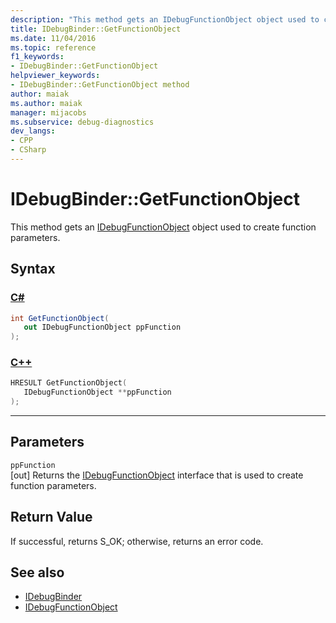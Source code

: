 ```yaml
---
description: "This method gets an IDebugFunctionObject object used to create function parameters."
title: IDebugBinder::GetFunctionObject
ms.date: 11/04/2016
ms.topic: reference
f1_keywords:
- IDebugBinder::GetFunctionObject
helpviewer_keywords:
- IDebugBinder::GetFunctionObject method
author: maiak
ms.author: maiak
manager: mijacobs
ms.subservice: debug-diagnostics
dev_langs:
- CPP
- CSharp
---
```

# IDebugBinder::GetFunctionObject

This method gets an [IDebugFunctionObject](../../../extensibility/debugger/reference/idebugfunctionobject.md) object used to create function parameters.

## Syntax

### [C#](#tab/csharp)
```csharp
int GetFunctionObject(
   out IDebugFunctionObject ppFunction
);
```
### [C++](#tab/cpp)
```cpp
HRESULT GetFunctionObject( 
   IDebugFunctionObject **ppFunction
);
```
---

## Parameters
`ppFunction`\
[out] Returns the [IDebugFunctionObject](../../../extensibility/debugger/reference/idebugfunctionobject.md) interface that is used to create function parameters.

## Return Value
 If successful, returns S_OK; otherwise, returns an error code.

## See also
- [IDebugBinder](../../../extensibility/debugger/reference/idebugbinder.md)
- [IDebugFunctionObject](../../../extensibility/debugger/reference/idebugfunctionobject.md)
